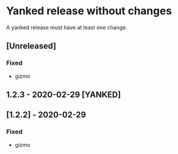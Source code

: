 # Yanked release without changes
A yanked release must have at least one change.
## [Unreleased]
### Fixed
- gizmo
## 1.2.3 - 2020-02-29 [YANKED]
## [1.2.2] - 2020-02-29
### Fixed
- gizmo

